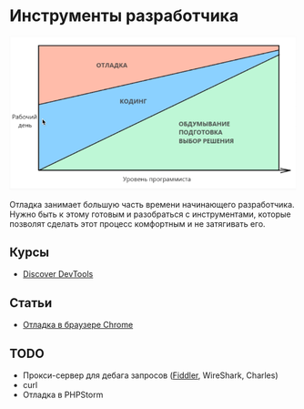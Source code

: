 # Инструменты разработчика

![](img/working_day.png)

Отладка занимает б<i>о</i>льшую часть времени начинающего разработчика. Нужно быть к этому готовым и разобраться с инструментами, которые позволят сделать этот процесс комфортным и не затягивать его.

## Курсы
* [Discover DevTools](https://www.codeschool.com/courses/discover-devtools)

## Статьи
* [Отладка в браузере Chrome](http://learn.javascript.ru/debugging-chrome)

## TODO
* Прокси-сервер для дебага запросов ([Fiddler](http://learn.javascript.ru/fiddler), WireShark, Charles)
* curl
* Отладка в PHPStorm

